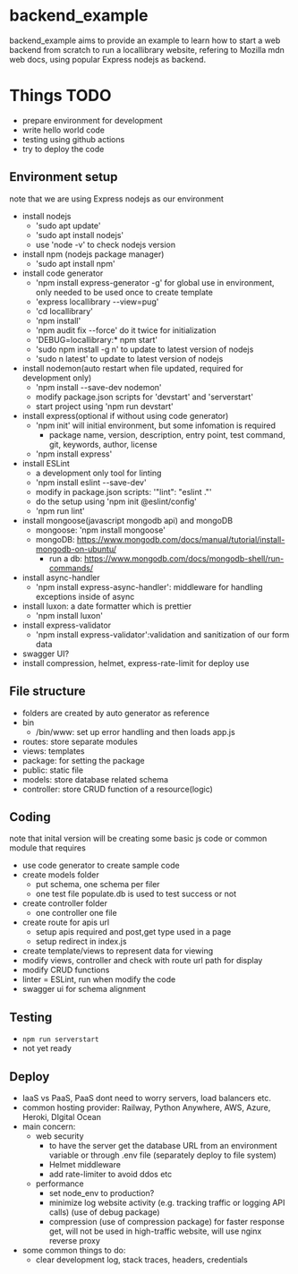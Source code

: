 # backend_example
backend_example aims to provide an example to learn how to start a web backend from scratch to run a locallibrary website, refering to Mozilla mdn web docs, using popular Express nodejs as backend.

# Things TODO
- prepare environment for development
- write hello world code
- testing using github actions
- try to deploy the code

## Environment setup
note that we are using Express nodejs as our environment
- install nodejs
	- 'sudo apt update'
	- 'sudo apt install nodejs'
	- use 'node -v' to check nodejs version
- install npm (nodejs package manager)
	- 'sudo apt install npm' 
- install code generator
	- 'npm install express-generator -g' for global use in environment, only needed to be used once to create template
	- 'express locallibrary --view=pug'
	- 'cd locallibrary'
	- 'npm install'
	- 'npm audit fix --force' do it twice for initialization
	- 'DEBUG=locallibrary:* npm start'
	- 'sudo npm install -g n' to update to latest version of nodejs
	- 'sudo n latest' to update to latest version of nodejs
- install nodemon(auto restart when file updated, required for development only)
	- 'npm install --save-dev nodemon'
	- modify package.json scripts for 'devstart' and 'serverstart'
	- start project using 'npm run devstart'
- install express(optional if without using code generator)
	- 'npm init' will initial environment, but some infomation is required
		- package name, version, description, entry point, test command, git, keywords, author, license
	- 'npm install express'
- install ESLint
	- a development only tool for linting
	- 'npm install eslint --save-dev'
	- modify in package.json scripts: '"lint": "eslint ."'
	- do the setup using 'npm init @eslint/config'
	- 'npm run lint'
- install mongoose(javascript mongodb api) and mongoDB 
	- mongoose: 'npm install mongoose'
	- mongoDB: https://www.mongodb.com/docs/manual/tutorial/install-mongodb-on-ubuntu/
		- run a db: https://www.mongodb.com/docs/mongodb-shell/run-commands/
- install async-handler
	- 'npm install express-async-handler': middleware for handling exceptions inside of async
- install luxon: a date formatter which is prettier
	- 'npm install luxon'
- install express-validator
	- 'npm install express-validator':validation and sanitization of our form data
- swagger UI?
- install compression, helmet, express-rate-limit for deploy use

## File structure
- folders are created by auto generator as reference
- bin
	- /bin/www: set up error handling and then loads app.js
- routes: store separate modules
- views: templates
- package: for setting the package
- public: static file
- models: store database related schema
- controller: store CRUD function of a resource(logic)

## Coding
note that inital version will be creating some basic js code or common module that requires
- use code generator to create sample code
- create models folder
	- put schema, one schema per filer
	- one test file populate.db is used to test success or not
- create controller folder
	- one controller one file
- create route for apis url
	- setup apis required and post,get type used in a page
	- setup redirect in index.js
- create template/views to represent data for viewing
- modify views, controller and check with route url path for display
- modify CRUD functions
- linter = ESLint, run when modify the code
- swagger ui for schema alignment

## Testing
- `npm run serverstart`
- not yet ready

## Deploy
- IaaS vs PaaS, PaaS dont need to worry servers, load balancers etc.
- common hosting provider: Railway, Python Anywhere, AWS, Azure, Heroki, DIgital Ocean
- main concern:
	- web security
		- to have the server get the database URL from an environment variable or through .env file (separately deploy to file system)
		- Helmet middleware
		- add rate-limiter to avoid ddos etc
	- performance
		- set node_env to production?
		- minimize log website activity (e.g. tracking traffic or logging API calls) (use of debug package)
		- compression (use of compression package) for faster response get, will not be used in high-traffic website, will use nginx reverse proxy
- some common things to do:
	- clear development log, stack traces, headers, credentials
